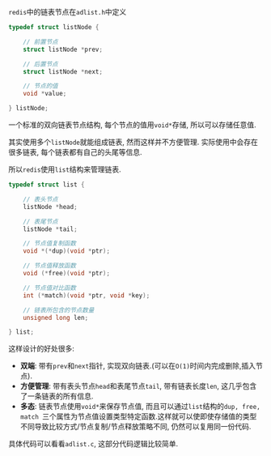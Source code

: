 ```redis```中的链表节点在```adlist.h```中定义

```c
typedef struct listNode {

    // 前置节点
    struct listNode *prev;

    // 后置节点
    struct listNode *next;

    // 节点的值
    void *value;

} listNode;
```

一个标准的双向链表节点结构, 每个节点的值用```void*```存储, 所以可以存储任意值.

其实使用多个```listNode```就能组成链表, 然而这样并不方便管理. 实际使用中会存在很多链表, 每个链表都有自己的头尾等信息.

所以```redis```使用```list```结构来管理链表.

```c
typedef struct list {

    // 表头节点
    listNode *head;

    // 表尾节点
    listNode *tail;

    // 节点值复制函数
    void *(*dup)(void *ptr);

    // 节点值释放函数
    void (*free)(void *ptr);

    // 节点值对比函数
    int (*match)(void *ptr, void *key);

    // 链表所包含的节点数量
    unsigned long len;

} list;
```

这样设计的好处很多:

- **双端**: 带有```prev```和```next```指针, 实现双向链表.(可以在```O(1)```时间内完成删除,插入节点).
- **方便管理**: 带有表头节点```head```和表尾节点```tail```, 带有链表长度```len```, 这几乎包含了一条链表的所有信息.
- **多态**: 链表节点使用```void*```来保存节点值, 而且可以通过```list```结构的```dup, free, match ```三个属性为节点值设置类型特定函数.这样就可以使即使存储值的类型不同导致比较方式/节点复制/节点释放策略不同, 仍然可以复用同一份代码.



具体代码可以看看```adlist.c```, 这部分代码逻辑比较简单.

